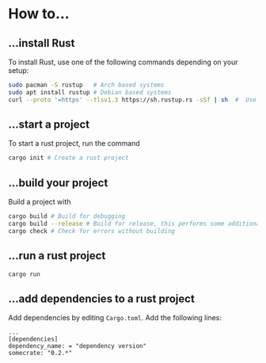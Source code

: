 # How to...

## ...install Rust
To install Rust, use one of the following commands depending on your setup:
```bash
sudo pacman -S rustup   # Arch based systems
sudo apt install rustup # Debian based systems
curl --proto '=https' --tlsv1.3 https://sh.rustup.rs -sSf | sh  #  Use this if nothing else works
```

## ...start a project
To start a rust project, run the command
```bash
cargo init # Create a rust project
```

## ...build your project
Build a project with
```bash
cargo build # Build for debugging
cargo build --release # Build for release, this performs some additional optimizations
cargo check # Check for errors without building
```

## ...run a rust project
```bash
cargo run
```

## ...add dependencies to a rust project
Add dependencies by editing `Cargo.toml`.
Add the following lines:
```
...
[dependencies]
dependency_name: = "dependency version"
somecrate: "0.2.*"
```
